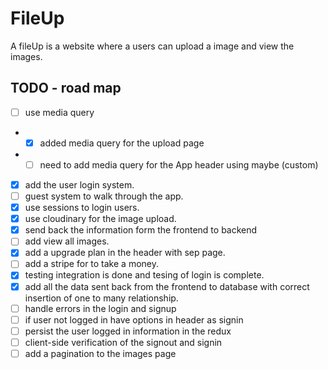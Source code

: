 # FileUp

A fileUp is a website where a users can upload a image and view the images.

## TODO - road map

- [ ] use media query

* - [x] added media query for the upload page
* - [ ] need to add media query for the App header using maybe (custom)

- [x] add the user login system.
- [ ] guest system to walk through the app.
- [x] use sessions to login users.
- [x] use cloudinary for the image upload.
- [x] send back the information form the frontend to backend
- [ ] add view all images.
- [x] add a upgrade plan in the header with sep page.
- [ ] add a stripe for to take a money.
- [x] testing integration is done and tesing of login is complete.
- [x] add all the data sent back from the frontend to database with correct insertion of one to many relationship.
- [ ] handle errors in the login and signup
- [ ] if user not logged in have options in header as signin
- [ ] persist the user logged in information in the redux
- [ ] client-side verification of the signout and signin
- [ ] add a pagination to the images page
